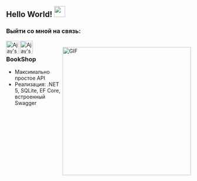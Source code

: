 ## Hello World! <img src="https://raw.githubusercontent.com/iampavangandhi/iampavangandhi/master/gifs/Hi.gif" width="30px"></h2>



### Выйти со мной на связь:
<a href="https://www.linkedin.com/in/vladyslav-horbachov/?locale=en_US/">
  <img align="left" alt="Ajay's Linkdein" width="35px" height="35px" src="https://img.icons8.com/fluent/96/000000/linkedin.png" />
</a>
<a href="https://t.me/lefttwixwand">
  <img align="left" alt="Ajay's Telegram" width="35px" height="35px" src="https://img.icons8.com/fluent/48/000000/telegram-app.png" />
</a>
<br />
<img align="right" alt="GIF" width="350" height="350" src="https://media.giphy.com/media/LmNwrBhejkK9EFP504/giphy.gif" />

### BookShop
- Максимально простое API
- Реализация: .NET 5, SQLite, EF Core, встроенный Swagger
